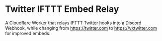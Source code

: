 # Twitter IFTTT Embed Relay

A Cloudflare Worker that relays IFTTT Twitter hooks into a Discord Webhook, while changing from https://twitter.com to https://vxtwitter.com for improved embeds.
